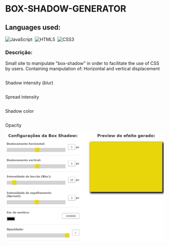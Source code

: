 # BOX-SHADOW-GENERATOR

## Languages ​​used:
![JavaScript](https://img.shields.io/badge/javascript-ffff00?style=for-the-badge&logo=javascript&logoColor=000000)&nbsp;
![HTML5](https://img.shields.io/badge/HTML5-E34F26?style=for-the-badge&logo=html5&logoColor=white)&nbsp;
![CSS3](https://img.shields.io/badge/CSS3-1572B6?style=for-the-badge&logo=css3&logoColor=white)&nbsp;

### Descrição:
Small site to manipulate "box-shadow" in order to facilitate the use of CSS by users. Containing manipulation of:
Horizontal and vertical displacement
<div style="display: flex; flex-direction: column;">
  <p>Shadow intensity (blur)</p>
  <p>Spread intensity</p>
  <p>Shadow color</p>
  <p>Opacity</p>
</div>

<img src="readme_img.jpg" alt="Apple" style=""/>
